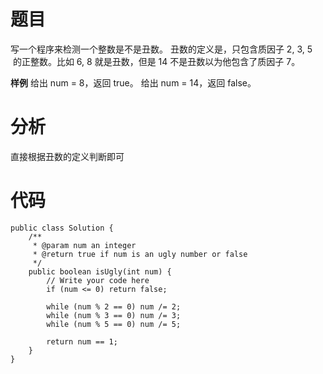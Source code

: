 # 题目
写一个程序来检测一个整数是不是丑数。
丑数的定义是，只包含质因子 2, 3, 5
 的正整数。比如 6, 8 就是丑数，但是 14 不是丑数以为他包含了质因子 7。

**样例**
给出 num = 8，返回 true。
给出 num = 14，返回 false。

# 分析
直接根据丑数的定义判断即可

# 代码
```
public class Solution {
    /**
     * @param num an integer
     * @return true if num is an ugly number or false
     */
    public boolean isUgly(int num) {
        // Write your code here
        if (num <= 0) return false;
          
        while (num % 2 == 0) num /= 2;
        while (num % 3 == 0) num /= 3;
        while (num % 5 == 0) num /= 5;
          
        return num == 1;
    }
}
```
